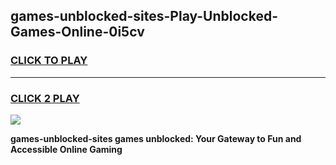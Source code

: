 
## games-unblocked-sites-Play-Unblocked-Games-Online-0i5cv
<h3>
<a href="https://premium76.site?title=games-unblocked-sites&ref=25A">CLICK TO PLAY</a></h3>
<hr>

<h3>
<a href="https://premium76.site?title=games-unblocked-sites&ref=25A">CLICK 2 PLAY</a>
  
</h3>

<a href="https://premium76.site?title=games-unblocked-sites&ref=25A"><img src="https://clearcache.store/games.png"></a>


**games-unblocked-sites games unblocked: Your Gateway to Fun and Accessible Online Gaming**
